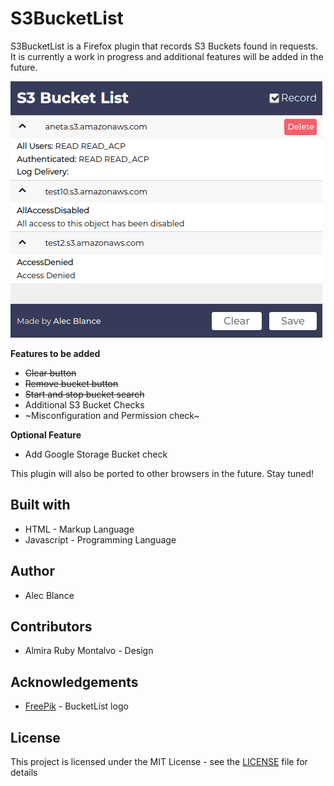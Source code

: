 # S3BucketList

S3BucketList is a Firefox plugin that records S3 Buckets found in requests. It is currently a work in progress and additional features will be added in the future.

![](screenshot.png)

**Features to be added**
 - ~~Clear button~~
 - ~~Remove bucket button~~
 - ~~Start and stop bucket search~~
 - Additional S3 Bucket Checks
 - ~Misconfiguration and Permission check~

**Optional Feature**

 - Add Google Storage Bucket check

This plugin will also be ported to other browsers in the future. Stay tuned!

## Built with
 - HTML - Markup Language
 - Javascript - Programming Language

## Author
 - Alec Blance 
## Contributors
 - Almira Ruby Montalvo - Design
## Acknowledgements
 - [FreePik](https://www.flaticon.com/authors/freepik) - BucketList logo
## License
This project is licensed under the MIT License - see the [LICENSE](LICENSE) file for details



